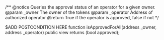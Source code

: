 /**
    @notice Queries the approval status of an operator for a given owner.
    @param _owner     The owner of the tokens
    @param _operator  Address of authorized operator
    @return           True if the operator is approved, false if not
*/

$ADD POSTCONDITION HERE
function isApprovedForAll(address _owner, address _operator) public view returns (bool approved);